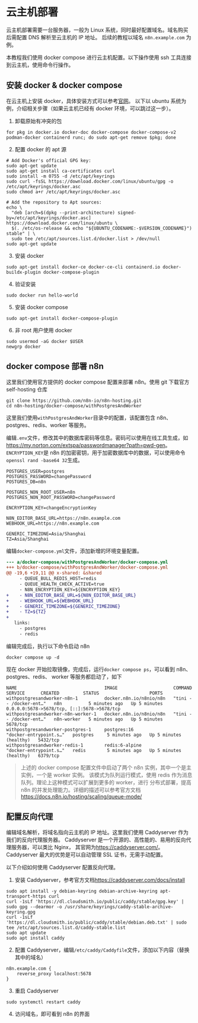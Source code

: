 # 云主机部署

云主机部署需要一台服务器，一般为 Linux 系统，同时最好配置域名。域名购买后需配置 DNS 解析至云主机的 IP 地址。
后续的教程以域名 `n8n.example.com` 为例。

本教程我们使用 docker compose 进行云主机配置。以下操作使用 ssh 工具连接到云主机，使用命令行操作。

## 安装 docker & docker compose

在云主机上安装 docker，具体安装方式可以参考[官网](https://docs.docker.com/engine/install/)。
以下以 ubuntu 系统为例，介绍相关步骤（如果云主机已经有 docker 环境，可以跳过这一步）。

1. 卸载原始有冲突的包

```shell
for pkg in docker.io docker-doc docker-compose docker-compose-v2 podman-docker containerd runc; do sudo apt-get remove $pkg; done
```

2. 配置 docker 的 apt 源

```shell
# Add Docker's official GPG key:
sudo apt-get update
sudo apt-get install ca-certificates curl
sudo install -m 0755 -d /etc/apt/keyrings
sudo curl -fsSL https://download.docker.com/linux/ubuntu/gpg -o /etc/apt/keyrings/docker.asc
sudo chmod a+r /etc/apt/keyrings/docker.asc

# Add the repository to Apt sources:
echo \
  "deb [arch=$(dpkg --print-architecture) signed-by=/etc/apt/keyrings/docker.asc] https://download.docker.com/linux/ubuntu \
  $(. /etc/os-release && echo "${UBUNTU_CODENAME:-$VERSION_CODENAME}") stable" | \
  sudo tee /etc/apt/sources.list.d/docker.list > /dev/null
sudo apt-get update
```

3. 安装 docker

```shell
sudo apt-get install docker-ce docker-ce-cli containerd.io docker-buildx-plugin docker-compose-plugin
```

4. 验证安装

```shell
sudo docker run hello-world
```

5. 安装 docker compose

```shell
sudo apt-get install docker-compose-plugin
```

6. 非 root 用户使用 docker

```shell
sudo usermod -aG docker $USER
newgrp docker
```

## docker compose 部署 n8n

这里我们使用官方提供的 docker compose 配置来部署 n8n。使用 git 下载官方 self-hosting 仓库

```shell
git clone https://github.com/n8n-io/n8n-hosting.git
cd n8n-hosting/docker-compose/withPostgresAndWorker
```

这里我们使用`withPostgresAndWorker`目录中的配置，该配置包含 n8n、postgres、redis、worker 等服务。

编辑`.env`文件，修改其中的数据库密码等信息。密码可以使用在线工具生成，如<https://my.norton.com/extspa/passwordmanager?path=pwd-gen>。
`ENCRYPTION_KEY`是 n8n 的加密密钥，用于加密数据库中的数据，可以使用命令`openssl rand -base64 32`生成。

```properties
POSTGRES_USER=postgres
POSTGRES_PASSWORD=changePassword
POSTGRES_DB=n8n

POSTGRES_NON_ROOT_USER=n8n
POSTGRES_NON_ROOT_PASSWORD=changePassword

ENCRYPTION_KEY=changeEncryptionKey

N8N_EDITOR_BASE_URL=https://n8n.example.com
WEBHOOK_URL=https://n8n.example.com

GENERIC_TIMEZONE=Asia/Shanghai
TZ=Asia/Shanghai
```

编辑`docker-compose.yml`文件，添加新增的环境变量配置。

```diff
--- a/docker-compose/withPostgresAndWorker/docker-compose.yml
+++ b/docker-compose/withPostgresAndWorker/docker-compose.yml
@@ -19,6 +19,11 @@ x-shared: &shared
     - QUEUE_BULL_REDIS_HOST=redis
     - QUEUE_HEALTH_CHECK_ACTIVE=true
     - N8N_ENCRYPTION_KEY=${ENCRYPTION_KEY}
+    - N8N_EDITOR_BASE_URL=${N8N_EDITOR_BASE_URL}
+    - WEBHOOK_URL=${WEBHOOK_URL}
+    - GENERIC_TIMEZONE=${GENERIC_TIMEZONE}
+    - TZ=${TZ}
+
   links:
     - postgres
     - redis
```

编辑完成后，执行以下命令启动 n8n

```shell
docker compose up -d
```

现在 docker 开始拉取镜像，完成后，运行`docker compose ps`，可以看到 n8n、postgres、redis、
worker 等服务都启动了，如下

```plaintext
NAME                                 IMAGE                     COMMAND                  SERVICE      CREATED         STATUS                   PORTS
withpostgresandworker-n8n-1          docker.n8n.io/n8nio/n8n   "tini -- /docker-ent…"   n8n          5 minutes ago   Up 5 minutes             0.0.0.0:5678->5678/tcp, [::]:5678->5678/tcp
withpostgresandworker-n8n-worker-1   docker.n8n.io/n8nio/n8n   "tini -- /docker-ent…"   n8n-worker   5 minutes ago   Up 5 minutes             5678/tcp
withpostgresandworker-postgres-1     postgres:16               "docker-entrypoint.s…"   postgres     5 minutes ago   Up 5 minutes (healthy)   5432/tcp
withpostgresandworker-redis-1        redis:6-alpine            "docker-entrypoint.s…"   redis        5 minutes ago   Up 5 minutes (healthy)   6379/tcp
```

> 上述的 docker compose 配置文件中启动了两个 n8n 实例，其中一个是主实例，一个是 worker 实例。
> 该模式为队列运行模式，使用 redis 作为消息队列。理论上这种模式可以扩展到更多的 worker，进行
> 分布式部署，提高 n8n 的并发处理能力。详细的描述可以参考官方文档<https://docs.n8n.io/hosting/scaling/queue-mode/>

## 配置反向代理

编辑域名解析，将域名指向云主机的 IP 地址。这里我们使用 Caddyserver 作为我们的反向代理服务器。
Caddyserver 是一个开源的、高性能的、易用的反向代理服务器，可以类比 Nginx，
其官网为<https://caddyserver.com/>。Caddyserver 最大的优势是可以自动管理 SSL 证书，无需手动配置。

以下介绍如何使用 Caddyserver 配置反向代理。

1. 安装 Caddyserver，参考官方文档<https://caddyserver.com/docs/install>

```shell
sudo apt install -y debian-keyring debian-archive-keyring apt-transport-https curl
curl -1sLf 'https://dl.cloudsmith.io/public/caddy/stable/gpg.key' | sudo gpg --dearmor -o /usr/share/keyrings/caddy-stable-archive-keyring.gpg
curl -1sLf 'https://dl.cloudsmith.io/public/caddy/stable/debian.deb.txt' | sudo tee /etc/apt/sources.list.d/caddy-stable.list
sudo apt update
sudo apt install caddy
```

2. 配置 Caddyserver，编辑`/etc/caddy/Caddyfile`文件，添加以下内容（替换其中的域名）

```plaintext
n8n.example.com {
    reverse_proxy localhost:5678
}
```

3. 重启 Caddyserver

```shell
sudo systemctl restart caddy
```

4. 访问域名，即可看到 n8n 的界面
